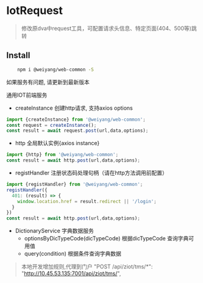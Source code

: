 # IotRequest

> 修改原dva中request工具，可配置请求头信息、特定页面(404、500等)跳转


## Install

```sh
    npm i @weiyang/web-common -S
```


如果服务有问题, 请更新到最新版本


通用IOT前端服务

-   createInstance 创建http请求, 支持axios options

```js
import {createInstance} from '@weiyang/web-common';
const request = createInstance();
const result = await request.post(url,data,options);
```

-   http 全局默认实例{axios instance}

```js
import {http} from '@weiyang/web-common';
const result = await http.post(url,data,options);
```

-   registHandler 注册状态码处理句柄（请在http方法调用前配置）

```js
import {registHandler} from '@weiyang/web-common';
registHandler({
  401: (result) => {
    window.location.href = result.redirect || '/login';
  }
})
const result = await http.post(url,data,options);
```

-   DictionaryService  字典数据服务
    -   optionsByDicTypeCode(dicTypeCode) 根据dicTypeCode 查询字典可用值
    -   query(condition) 根据条件查询字典数据

> 本地开发增加规则,代理到门户  "POST /api/ziot/tms/*": "http://10.45.53.135:7001/api/ziot/tms/",